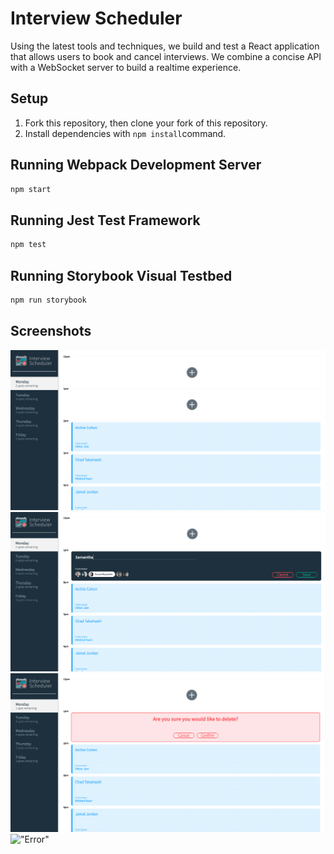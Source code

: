 # Interview Scheduler

Using the latest tools and techniques, we build and test a React application that allows users to book and cancel interviews. We combine a concise API with a WebSocket server to build a realtime experience.

## Setup

1. Fork this repository, then clone your fork of this repository.
2. Install dependencies with `npm install`command.

## Running Webpack Development Server

```sh
npm start
```

## Running Jest Test Framework

```sh
npm test
```

## Running Storybook Visual Testbed

```sh
npm run storybook
```

## Screenshots

!["Appointments"](https://github.com/Samy0412/scheduler/blob/master/public/images/Appointments.png?raw=true)
!["Form"](https://github.com/Samy0412/scheduler/blob/master/public/images/Form.png?raw=true)
!["Confirm"](https://github.com/Samy0412/scheduler/blob/master/public/images/Confirm.png?raw=true)
!["Error"]()
